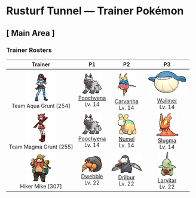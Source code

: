 # Rusturf Tunnel — Trainer Pokémon

## [ Main Area ]

### Trainer Rosters

| Trainer | P1 | P2 | P3 |
|:-------:|:--:|:--:|:--:|
| ![Team Aqua Grunt](../../assets/trainers/aqua_grunt.png "Team Aqua Grunt")<br>Team Aqua Grunt [254] | <div class="sprite-cell">![Poochyena](../../assets/sprites/poochyena/front.gif "Poochyena: Poochyena is an omnivore—it will eat anything. A distinguishing feature is how large its fangs are compared to its body. This Pokémon tries to intimidate its foes by making the hair on its tail bristle out.")<br>[Poochyena](../../pokemon/poochyena.md)<br>Lv. 14</div> | <div class="sprite-cell">![Carvanha](../../assets/sprites/carvanha/front.gif "Carvanha: If anything invades Carvanha’s territory, it will swarm and tear at the intruder with its pointed fangs. On its own, however, this Pokémon turns suddenly timid.")<br>[Carvanha](../../pokemon/carvanha.md)<br>Lv. 14</div> | <div class="sprite-cell">![Wailmer](../../assets/sprites/wailmer/front.gif "Wailmer: Wailmer can store water inside its body to transform itself into a ball for bouncing around on the ground. By filling itself up with more water, this Pokémon can elevate the height of its bounces.")<br>[Wailmer](../../pokemon/wailmer.md)<br>Lv. 14</div> |
| ![Team Magma Grunt](../../assets/trainers/magma_grunt.png "Team Magma Grunt")<br>Team Magma Grunt [255] | <div class="sprite-cell">![Poochyena](../../assets/sprites/poochyena/front.gif "Poochyena: Poochyena is an omnivore—it will eat anything. A distinguishing feature is how large its fangs are compared to its body. This Pokémon tries to intimidate its foes by making the hair on its tail bristle out.")<br>[Poochyena](../../pokemon/poochyena.md)<br>Lv. 14</div> | <div class="sprite-cell">![Numel](../../assets/sprites/numel/front.gif "Numel: Numel stores magma of almost 2,200 degrees Fahrenheit within its body. If it gets wet, the magma cools and hardens. In that event, the Pokémon’s body grows heavy and its movements become sluggish.")<br>[Numel](../../pokemon/numel.md)<br>Lv. 14</div> | <div class="sprite-cell">![Slugma](../../assets/sprites/slugma/front.gif "Slugma: Slugma does not have any blood in its body. Instead, intensely hot magma circulates throughout this Pokémon’s body, carrying essential nutrients and oxygen to its organs.")<br>[Slugma](../../pokemon/slugma.md)<br>Lv. 14</div> |
| ![Hiker Mike](../../assets/trainers/hiker.png "Hiker Mike")<br>Hiker Mike [307] | <div class="sprite-cell">![Dwebble](../../assets/sprites/dwebble/front.gif "Dwebble: When it finds a stone of a suitable size, it secretes a liquid from its mouth to open up a hole to crawl into.")<br>[Dwebble](../../pokemon/dwebble.md)<br>Lv. 22</div> | <div class="sprite-cell">![Drilbur](../../assets/sprites/drilbur/front.gif "Drilbur: By spinning its body, it can dig straight through the ground at a speed of 30 mph.")<br>[Drilbur](../../pokemon/drilbur.md)<br>Lv. 22</div> | <div class="sprite-cell">![Larvitar](../../assets/sprites/larvitar/front.gif "Larvitar: Larvitar is born deep under the ground. To come up to the surface, this Pokémon must eat its way through the soil above. Until it does so, Larvitar cannot see its parents.")<br>[Larvitar](../../pokemon/larvitar.md)<br>Lv. 22</div> |

